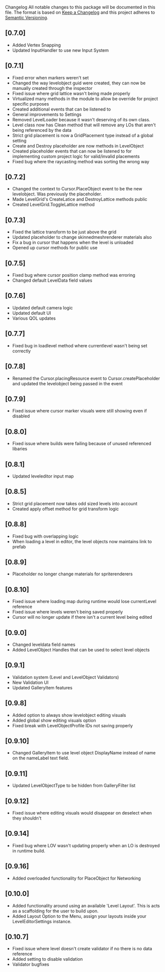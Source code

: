 Changelog
All notable changes to this package will be documented in this file.
The format is based on [Keep a Changelog](http://keepachangelog.com/en/1.0.0/)
and this project adheres to [Semantic Versioning](http://semver.org/spec/v2.0.0.html).

## [0.7.0]
* Added Vertex Snapping
* Updated InputHandler to use new Input System

## [0.7.1]
* Fixed error when markers weren't set
* Changed the way levelobject guid were created, they can now be manually created through the inspector
* Fixed issue where grid lattice wasn't being made properly
* Virtualized many methods in the module to allow be override for project specific purposes
* Created additional events that can be listened to
* General improvements to Settings
* Removed LevelLoader because it wasn't deserving of its own class.
* Level class now has Clean method that will remove any LOs that aren't being referenced by the data
* Strict grid placement is now a GridPlacement type instead of a global setting
* Create and Destroy placeholder are now methods in LevelObject
* Created placeholder events that can now be listened to for implementing custom project logic for valid/invalid placements
* Fixed bug where the raycasting method was sorting the wrong way

## [0.7.2]
* Changed the context to Cursor.PlaceObject event to be the new levelobject. Was previously the placeholder.
* Made LevelGrid's CreateLatice and DestroyLattice methods public
* Created LevelGrid.ToggleLattice method 

## [0.7.3]
* Fixed the lattice transform to be just above the grid
* Updated placeholder to change skinnedmeshrenderer materials also
* Fix a bug in cursor that happens when the level is unloaded
* Opened up cursor methods for public use

## [0.7.5]
* Fixed bug where cursor position clamp method was erroring
* Changed default LevelData field values

## [0.7.6]
* Updated default camera logic
* Updated default UI
* Various QOL updates

## [0.7.7]
* Fixed bug in loadlevel method where currentlevel wasn't being set correctly

## [0.7.8]
* Renamed the Cursor.placingResource event to Cursor.createPlaceholder and updated the levelobject being passed in the event

## [0.7.9]
* Fixed issue where cursor marker visuals were still showing even if disabled

## [0.8.0]
* Fixed issue where builds were failing because of unused referenced libaries

## [0.8.1]
* Updated leveleditor input map

## [0.8.5]
* Strict grid placement now takes odd sized levels into account
* Created apply offset method for grid transform logic

## [0.8.8]
* Fixed bug with overlapping logic
* When loading a level in editor, the level objects now maintains link to prefab

## [0.8.9]
* Placeholder no longer change materials for spriterenderers

## [0.8.10]
* Fixed issue where loading map during runtime would lose currentLevel reference
* Fixed issue where levels weren't being saved properly
* Cursor will no longer update if there isn't a current level being edited

## [0.9.0]
* Changed leveldata field names
* Added LevelObject Handles that can be used to select level objects

## [0.9.1]
* Validation system (Level and LevelObject Validators)
* New Validation UI
* Updated GalleryItem features
 
## [0.9.8]
* Added option to always show levelobject editing visuals
* Added global show editing visuals option
* Fixed break with LevelObjectProfile IDs not saving properly

## [0.9.10]
* Changed GalleryItem to use level object DisplayName instead of name on the nameLabel text field.

## [0.9.11]
* Updated LevelObjectType to be hidden from GalleryFilter list

## [0.9.12]
* Fixed issue where editing visuals would disappear on deselect when they shouldn't

## [0.9.14]
* Fixed bug where LOV wasn't updating properly when an LO is destroyed in runtime build.

## [0.9.16]
* Added overloaded functionality for PlaceObject for Networking
 
## [0.10.0]
* Added functionality around using an available 'Level Layout'. This is acts as a scaffolding for the user to build upon.
* Added Layout Option to the Menu, assign your layouts inside your LevelEditorSettings instance.

## [0.10.7]
* Fixed issue where level doesn't create validator if no there is no data reference
* Added setting to disable validation
* Validator bugfixes
